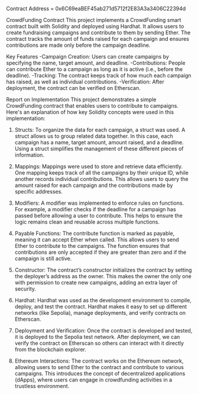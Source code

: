 Contract Address = 0x6C69eaBEF45ab271d5712f2E83A3a3406C22394d

CrowdFunding Contract
This project implements a CrowdFunding smart contract built with Solidity and deployed using Hardhat. It allows users to create fundraising campaigns and contribute to them by sending Ether. The contract tracks the amount of funds raised for each campaign and ensures contributions are made only before the campaign deadline.

Key Features
-Campaign Creation: Users can create campaigns by specifying the name, target amount, and deadline.
-Contributions: People can contribute Ether to a campaign as long as it is active (i.e., before the deadline).
-Tracking: The contract keeps track of how much each campaign has raised, as well as individual contributions.
-Verification: After deployment, the contract can be verified on Etherscan.

Report on Implementation
This project demonstrates a simple CrowdFunding contract that enables users to contribute to campaigns. Here's an explanation of how key Solidity concepts were used in this implementation:

1. Structs:
To organize the data for each campaign, a struct was used. A struct allows us to group related data together. In this case, each campaign has a name, target amount, amount raised, and a deadline. Using a struct simplifies the management of these different pieces of information.

2. Mappings:
Mappings were used to store and retrieve data efficiently. One mapping keeps track of all the campaigns by their unique ID, while another records individual contributions. This allows users to query the amount raised for each campaign and the contributions made by specific addresses.

3. Modifiers:
A modifier was implemented to enforce rules on functions. For example, a modifier checks if the deadline for a campaign has passed before allowing a user to contribute. This helps to ensure the logic remains clean and reusable across multiple functions.

4. Payable Functions:
The contribute function is marked as payable, meaning it can accept Ether when called. This allows users to send Ether to contribute to the campaigns. The function ensures that contributions are only accepted if they are greater than zero and if the campaign is still active.

5. Constructor:
The contract’s constructor initializes the contract by setting the deployer’s address as the owner. This makes the owner the only one with permission to create new campaigns, adding an extra layer of security.

6. Hardhat:
Hardhat was used as the development environment to compile, deploy, and test the contract. Hardhat makes it easy to set up different networks (like Sepolia), manage deployments, and verify contracts on Etherscan.

7. Deployment and Verification:
Once the contract is developed and tested, it is deployed to the Sepolia test network. After deployment, we can verify the contract on Etherscan so others can interact with it directly from the blockchain explorer.

8. Ethereum Interactions:
The contract works on the Ethereum network, allowing users to send Ether to the contract and contribute to various campaigns. This introduces the concept of decentralized applications (dApps), where users can engage in crowdfunding activities in a trustless environment.

